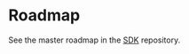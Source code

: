 # Roadmap

See the master roadmap in the [SDK](https://github.com/wyhaines/opentelemetry-sdk.cr/blob/main/ROADMAP.md) repository.